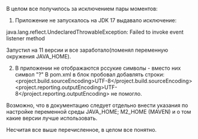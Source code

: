 В целом все получилось за исключением пары моментов:
1) Приложение не запускалось на JDK 17 выдавало исключение:

java.lang.reflect.UndeclaredThrowableException: Failed to invoke event listener method

Запустил на 11 версии и все заработало(поменял переменную окружения JAVA_HOME).

2) В приложении не отображаются рссукие символы - вместо них символ "?"
В pom.xml в блок  <properties> пробовал добавлять строки: 
   <project.build.sourceEncoding>UTF-8</project.build.sourceEncoding>
   <project.reporting.outputEncoding>UTF-8</project.reporting.outputEncoding>
не помогло.

Возможно, что в документацию следует отдельно внести указания по настройке переменной среды JAVA_HOME; M2_HOME (MAVEN) 
и о том какие версии лучше иcпользовать.
   
Несчитая все выше перечисленное, в целом все понятно.
